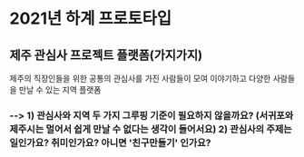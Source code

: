 # 2021년 하계 프로토타입
## 제주 관심사 프로젝트 플랫폼(가지가지)
제주의 직장인들을 위한 공통의 관심사를 가진 사람들이 모여 이야기하고 다양한 사람들을 만날 수 있는 지역 플랫폼
### --> 1) 관심사와 지역 두 가지 그루핑 기준이 필요하지 않을까요? (서귀포와 제주시는 멀어서 쉽게 만날 수 없다는 생각이 들어서요) 2) 관심사의 주제는 일인가요? 취미인가요? 아니면 '친구만들기' 인가요?
